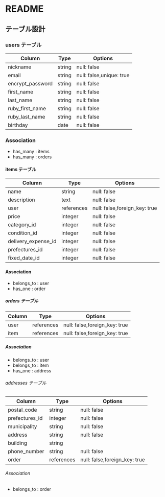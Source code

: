 # README

## テーブル設計

### users テーブル

| Column           | Type   | Options                  |
| ---------------- | ------ | ------------------------ |
| nickname         | string | null: false              |
| email            | string | null: false,unique: true |
| encrypt_password | string | null: false              |
| first_name       | string | null: false              |
| last_name        | string | null: false              |
| ruby_first_name  | string | null: false              |
| ruby_last_name   | string | null: false              |
| birthday         | date   | null: false              |

### Association

- has_many : items 
- has_many : orders

#### items テーブル

| Column              | Type       | Options                       |
| ------------------- | ---------- | ----------------------------- |
| name                | string     | null: false                   |
| description         | text       | null: false                   |
| user                | references | null: false,foreign_key: true |
| price               | integer    | null: false                   |
| category_id         | integer    | null: false                   |
| condition_id        | integer    | null: false                   |
| delivery_expense_id | integer    | null: false                   |
| prefectures_id      | integer    | null: false                   |
| fixed_date_id       | integer    | null: false                   |

#### Association

- belongs_to : user
- has_one : order

##### orders テーブル

| Column    | Type       | Options                       |
| --------- | ---------- | ----------------------------- |
| user      | references | null: false,foreign_key: true |
| item      | references | null: false,foreign_key: true |

##### Association

- belongs_to : user
- belongs_to : item
- has_one : address

###### addresses テーブル

| Column         | Type       | Options                       |
| -------------- | ---------- | ----------------------------- |
| postal_code    | string     | null: false                   |
| prefectures_id | integer    | null: false                   |
| municipality   | string     | null: false                   |
| address        | string     | null: false                   |
| building       | string     |                               |
| phone_number   | string     | null: false                   |
| order          | references | null: false,foreign_key: true |

###### Association

- belongs_to : order